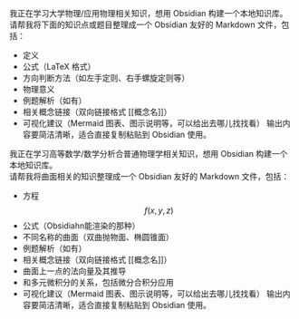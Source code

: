 
我正在学习大学物理/应用物理相关知识，想用 Obsidian 构建一个本地知识库。  
请帮我将下面的知识点或题目整理成一个 Obsidian 友好的 Markdown 文件，包括：
- 定义
- 公式（LaTeX 格式）
- 方向判断方法（如左手定则、右手螺旋定则等）
- 物理意义
- 例题解析（如有）
- 相关概念链接（双向链接格式 [[概念名]]）
- 可视化建议（Mermaid 图表、图示说明等，可以给出去哪儿找找看）
输出内容要简洁清晰，适合直接复制粘贴到 Obsidian 使用。


我正在学习高等数学/数学分析合普通物理学相关知识，想用 Obsidian 构建一个本地知识库。  
请帮我将曲面相关的知识整理成一个 Obsidian 友好的 Markdown 文件，包括：
- 方程$$f(x,y,z)$$
- 公式（Obsidiahn能渲染的那种）
- 不同名称的曲面（双曲抛物面、椭圆锥面）
- 例题解析（如有）
- 相关概念链接（双向链接格式 [[概念名]]）
- 曲面上一点的法向量及其推导
- 和多元微积分的关系，包括微分合积分应用
- 可视化建议（Mermaid 图表、图示说明等，可以给出去哪儿找找看）
输出内容要简洁清晰，适合直接复制粘贴到 Obsidian 使用。
